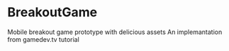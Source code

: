 # BreakoutGame
 Mobile breakout game prototype with delicious assets
An implemantation from gamedev.tv tutorial 
